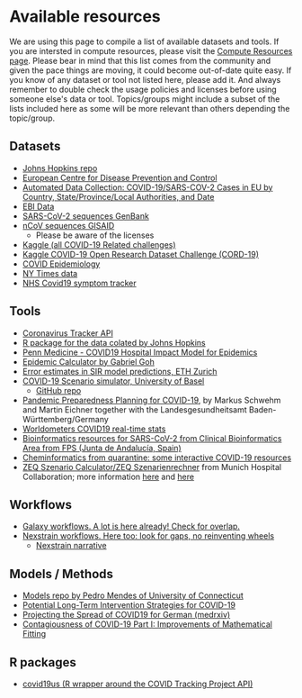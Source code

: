 # Available resources

We are using this page to compile a list of available datasets and tools. If you are intersted in compute resources, please visit the [Compute Resources page](https://github.com/virtual-biohackathons/covid-19-bh20/blob/master/compute_resources.md). Please bear in mind that this list comes from the community and given the pace things are moving, it could become out-of-date quite easy. If you know of any dataset or tool not listed here, please add it. And always remember to double check the usage policies and licenses before using someone else's data or tool. Topics/groups might include a subset of the lists included here as some will be more relevant than others depending the topic/group.

## Datasets 
- [Johns Hopkins repo](https://github.com/CSSEGISandData/COVID-19/tree/master/who_covid_19_situation_reports)
- [European Centre for Disease Prevention and Control](https://www.ecdc.europa.eu/en/publications-data/download-todays-data-geographic-distribution-covid-19-cases-worldwide)
- [Automated Data Collection: COVID-19/SARS-COV-2 Cases in EU by Country, State/Province/Local Authorities, and Date](https://github.com/covid19-eu-zh/covid19-eu-data)
- [EBI Data](https://www.ebi.ac.uk/ena/pathogens/covid-19)
- [SARS-CoV-2 sequences GenBank](https://www.ncbi.nlm.nih.gov/genbank/sars-cov-2-seqs/)
- [nCoV sequences GISAID](https://www.gisaid.org/epiflu-applications/next-hcov-19-app/)
  - Please be aware of the licenses
- [Kaggle (all COVID-19 Related challenges)](https://www.kaggle.com/covid19)
- [Kaggle COVID-19 Open Research Dataset Challenge (CORD-19)](https://www.kaggle.com/allen-institute-for-ai/CORD-19-research-challenge#019ede0c6f1c02b64dea8e05e3bc8c7cb5811fae.json)
- [COVID Epidemiology](https://covid19.fyi/#/)  
- [NY Times data](https://github.com/nytimes/covid-19-data)
- [NHS Covid19 symptom tracker](https://covid.joinzoe.com/)


## Tools
- [Coronavirus Tracker API](https://github.com/ExpDev07/coronavirus-tracker-api)
- [R package for the data colated by Johns Hopkins](https://github.com/rOpenStats/COVID19)
- [Penn Medicine - COVID19 Hospital Impact Model for Epidemics](https://penn-chime.phl.io/)
- [Epidemic Calculator by Gabriel Goh](https://gabgoh.github.io/COVID/)
- [Error estimates in SIR model predictions, ETH Zurich](https://cse-lab.ethz.ch/coronavirus/)
- [COVID-19 Scenario simulator, University of Basel](https://neherlab.org/covid19/)
  - [GitHub repo](https://github.com/neherlab/covid19_scenarios)
- [Pandemic Preparedness Planning for COVID-19](http://covidsim.de/), by Markus Schwehm and Martin Eichner together with the Landesgesundheitsamt Baden-Württemberg/Germany
- [Worldometers COVID19 real-time stats](https://www.worldometers.info/coronavirus/)
- [Bioinformatics resources for SARS-CoV-2 from Clinical Bioinformatics Area from FPS (Junta de Andalucía, Spain)](http://www.clinbioinfosspa.es/CovidResources)
- [Cheminformatics from quarantine: some interactive COVID-19 resources](https://cheminf20.org/2020/03/28/cheminformatics-from-quarantine-some-interactive-covid-19-resources/)
- [ZEQ Szenario Calculator/ZEQ Szenarienrechner](https://www.zeq.de/fileadmin/Medien/Bilder/Grafiken/COVID/ZEQ-COVID19-Szenariorechner_Version_2.2_30.03.2020.xlsx) from Munich Hospital Collaboration; more information [here](https://www.zeq.de/unternehmen/aktuelles/newsdetails/article/zeq-covid19-szenariorechner-zum-betten-und-personalbedarf-verfuegbar.html) and [here](https://www.zeq.de/covid-19/corona-virus-covid-19/covid-19-szenariorechner.html)


## Workflows
- [Galaxy workflows. A lot is here already! Check for overlap.](https://covid19.galaxyproject.org/genomics/)
- [Nexstrain workflows. Here too: look for gaps, no reinventing wheels](https://github.com/nextstrain/ncov/blob/master/DEV_DOCS.md)
   - [Nexstrain narrative](https://nextstrain.org/ncov)


## Models / Methods

- [Models repo by Pedro Mendes of University of Connecticut](https://github.com/pmendes/COVID19)
- [Potential Long-Term Intervention Strategies for COVID-19](https://covid-measures.github.io/)
- [Projecting the Spread of COVID19 for German (medrxiv)](https://www.medrxiv.org/content/10.1101/2020.03.26.20044214v1)
- [Contagiousness of COVID-19 Part I: Improvements of Mathematical Fitting](https://www.r-bloggers.com/contagiousness-of-covid-19-part-i-improvements-of-mathematical-fitting-guest-post/)


## R packages
- [covid19us (R wrapper around the COVID Tracking Project API)](https://github.com/aedobbyn/covid19us)
